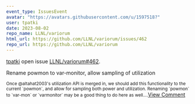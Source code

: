 ```yaml
---
event_type: IssuesEvent
avatar: "https://avatars.githubusercontent.com/u/1597518?"
user: tpatki
date: 2023-08-02
repo_name: LLNL/variorum
html_url: https://github.com/LLNL/variorum/issues/462
repo_url: https://github.com/LLNL/variorum
---
```


<a href='https://github.com/tpatki' target='_blank'>tpatki</a> open issue <a href='https://github.com/LLNL/variorum/issues/462' target='_blank'>LLNL/variorum#462</a>.

<p>Rename powmon to var-monitor, allow sampling of utilization</p><small>Once @altahat2003's utilization API is merged in, we should add this functionality to the current `powmon`, and allow for sampling both power and utilization. Renaming `powmon` to `var-mon` or `varmonitor` may be a good thing to do here as well....</small><a href='https://github.com/LLNL/variorum/issues/462' target='_blank'>View Comment</a>